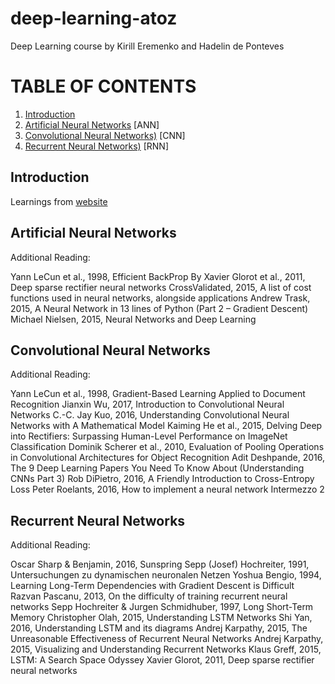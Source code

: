 # deep-learning-atoz
Deep Learning course by Kirill Eremenko and Hadelin de Ponteves

# TABLE OF CONTENTS
<!-- begin TOC generated by hand -->
1. [Introduction](#introduction)
2. [Artificial Neural Networks](#artificial-neural-networks)  [ANN]
3. [Convolutional Neural Networks)](#convolutional-neural-networks) [CNN]
4. [Recurrent Neural Networks)](#recurrent-neural-networks) [RNN]
<!-- end TOC generated by hand -->


## Introduction
Learnings from [website](https://www.superdatascience.com/deep-learning/)

## Artificial Neural Networks
Additional Reading:

Yann LeCun et al., 1998, Efficient BackProp
By Xavier Glorot et al., 2011, Deep sparse rectifier neural networks
CrossValidated, 2015, A list of cost functions used in neural networks, alongside applications
Andrew Trask, 2015, A Neural Network in 13 lines of Python (Part 2 – Gradient Descent)
Michael Nielsen, 2015, Neural Networks and Deep Learning

## Convolutional Neural Networks
Additional Reading:

Yann LeCun et al., 1998, Gradient-Based Learning Applied to Document Recognition
Jianxin Wu, 2017, Introduction to Convolutional Neural Networks
C.-C. Jay Kuo, 2016, Understanding Convolutional Neural Networks with A Mathematical Model
Kaiming He et al., 2015, Delving Deep into Rectifiers: Surpassing Human-Level Performance on ImageNet Classification
Dominik Scherer et al., 2010, Evaluation of Pooling Operations in Convolutional Architectures for Object Recognition
Adit Deshpande, 2016, The 9 Deep Learning Papers You Need To Know About (Understanding CNNs Part 3)
Rob DiPietro, 2016, A Friendly Introduction to Cross-Entropy Loss
Peter Roelants, 2016, How to implement a neural network Intermezzo 2

## Recurrent Neural Networks
Additional Reading:

Oscar Sharp & Benjamin, 2016, Sunspring
Sepp (Josef) Hochreiter, 1991, Untersuchungen zu dynamischen neuronalen Netzen
Yoshua Bengio, 1994, Learning Long-Term Dependencies with Gradient Descent is Difficult
Razvan Pascanu, 2013, On the difficulty of training recurrent neural networks
Sepp Hochreiter & Jurgen Schmidhuber, 1997, Long Short-Term Memory
Christopher Olah, 2015, Understanding LSTM Networks
Shi Yan, 2016, Understanding LSTM and its diagrams
Andrej Karpathy, 2015, The Unreasonable Effectiveness of Recurrent Neural Networks
Andrej Karpathy, 2015, Visualizing and Understanding Recurrent Networks
Klaus Greff, 2015, LSTM: A Search Space Odyssey
Xavier Glorot, 2011, Deep sparse rectifier neural networks

